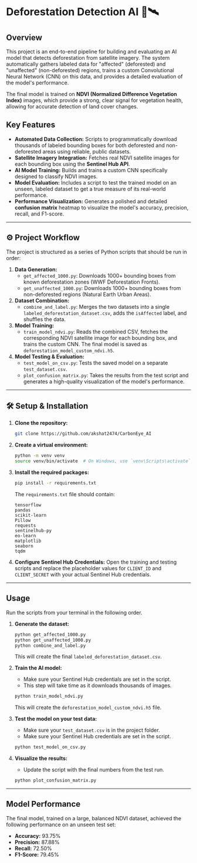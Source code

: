 # Deforestation Detection AI 🌳🛰️

## Overview

This project is an end-to-end pipeline for building and evaluating an AI model that detects deforestation from satellite imagery. The system automatically gathers labeled data for "affected" (deforested) and "unaffected" (non-deforested) regions, trains a custom Convolutional Neural Network (CNN) on this data, and provides a detailed evaluation of the model's performance.

The final model is trained on **NDVI (Normalized Difference Vegetation Index)** images, which provide a strong, clear signal for vegetation health, allowing for accurate detection of land cover changes.

## Key Features

-   **Automated Data Collection:** Scripts to programmatically download thousands of labeled bounding boxes for both deforested and non-deforested areas using reliable, public datasets.
-   **Satellite Imagery Integration:** Fetches real NDVI satellite images for each bounding box using the **Sentinel Hub API**.
-   **AI Model Training:** Builds and trains a custom CNN specifically designed to classify NDVI images.
-   **Model Evaluation:** Includes a script to test the trained model on an unseen, labeled dataset to get a true measure of its real-world performance.
-   **Performance Visualization:** Generates a polished and detailed **confusion matrix** heatmap to visualize the model's accuracy, precision, recall, and F1-score.

---

## ⚙️ Project Workflow

The project is structured as a series of Python scripts that should be run in order:

1.  **Data Generation:**
    * `get_affected_1000.py`: Downloads 1000+ bounding boxes from known deforestation zones (WWF Deforestation Fronts).
    * `get_unaffected_1000.py`: Downloads 1000+ bounding boxes from non-deforested regions (Natural Earth Urban Areas).
2.  **Dataset Combination:**
    * `combine_and_label.py`: Merges the two datasets into a single `labeled_deforestation_dataset.csv`, adds the `isAffected` label, and shuffles the data.
3.  **Model Training:**
    * `train_model_ndvi.py`: Reads the combined CSV, fetches the corresponding NDVI satellite image for each bounding box, and trains the custom CNN. The final model is saved as `deforestation_model_custom_ndvi.h5`.
4.  **Model Testing & Evaluation:**
    * `test_model_on_csv.py`: Tests the saved model on a separate `test_dataset.csv`.
    * `plot_confusion_matrix.py`: Takes the results from the test script and generates a high-quality visualization of the model's performance.

---

## 🛠️ Setup & Installation

1.  **Clone the repository:**
    ```bash
    git clone https://github.com/akshat2474/CarbonEye_AI
    ```

2.  **Create a virtual environment:**
    ```bash
    python -m venv venv
    source venv/bin/activate  # On Windows, use `venv\Scripts\activate`
    ```

3.  **Install the required packages:**
    ```bash
    pip install -r requirements.txt
    ```
    The `requirements.txt` file should contain:
    ```text
    tensorflow
    pandas
    scikit-learn
    Pillow
    requests
    sentinelhub-py
    eo-learn
    matplotlib
    seaborn
    tqdm
    ```

4.  **Configure Sentinel Hub Credentials:**
    Open the training and testing scripts and replace the placeholder values for `CLIENT_ID` and `CLIENT_SECRET` with your actual Sentinel Hub credentials.

---

## Usage

Run the scripts from your terminal in the following order.

1.  **Generate the dataset:**
    ```bash
    python get_affected_1000.py
    python get_unaffected_1000.py
    python combine_and_label.py
    ```
    This will create the final `labeled_deforestation_dataset.csv`.

2.  **Train the AI model:**
    * Make sure your Sentinel Hub credentials are set in the script.
    * This step will take time as it downloads thousands of images.
    ```bash
    python train_model_ndvi.py
    ```
    This will create the `deforestation_model_custom_ndvi.h5` file.

3.  **Test the model on your test data:**
    * Make sure your `test_dataset.csv` is in the project folder.
    * Make sure your Sentinel Hub credentials are set in the script.
    ```bash
    python test_model_on_csv.py
    ```

4.  **Visualize the results:**
    * Update the script with the final numbers from the test run.
    ```bash
    python plot_confusion_matrix.py
    ```

---

## Model Performance

The final model, trained on a large, balanced NDVI dataset, achieved the following performance on an unseen test set:

-   **Accuracy:** 93.75%
-   **Precision:** 87.88%
-   **Recall:** 72.50%
-   **F1-Score:** 79.45%
